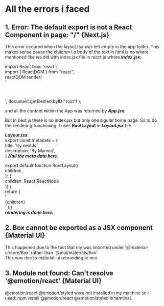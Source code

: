 # All the errors i faced

## 1. Error: The default export is not a React Component in page: "/" {Next.js}  
This error occured when the layout.tsx was left empty in the app folder. This makes sense cause the children i.e body of the text in html
is no where mentioned like we did with index.jsx file in react.js where 
***index.jsx:***

import React from 'react';  
import { ReactDOM } from "react";  
reactDOM.render(  
  '<div>  
    <App />  
  </div>',  
  document.getElementbyID("root")  
);  

and all the content within the App was returned by ***App.jsx***.  

But in next js there is no index.jsx but only one sigular home page. So to do the rendering functioning it uses **RootLayout** in ***Layout.jsx***
file.  

***Layout.tsx***:  
export const metadata = {  
  title: 'try nextJs',  
  description: 'By Mannoj',  
} ***//all the meta data here.***  

export default function RootLayout({  
  children,  
}: {  
  children: React.ReactNode  
}) {  
  return (  
    '<html lang="en">  
      <body>{children}</body>  
    </html> ' 
  )
}  
***rendering is done here.***  

## 2. Box cannot be exported as a JSX component {Material UI}
This happened due to the fact that my <Box><Box/> was imported under '@material-ui/core/Box' rather than '@mui/materials/Box'.  
This was due to material-ui rebranding to mui.

## 3. Module not found: Can't resolve '@emotion/react' {Material UI}
@emotion/react @emotion/styled were not installed in my machine so i used: npm install @emotion/react @emotion/styled in terminal.


